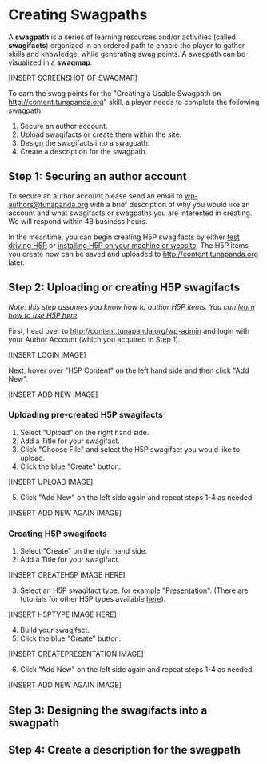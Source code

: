 # Creating Swagpaths

A **swagpath** is a series of learning resources and/or activities (called **swagifacts**) organized in an ordered path to enable the player to gather skills and knowledge, while generating swag points. A swagpath can be visualized in a **swagmap**.

[INSERT SCREENSHOT OF SWAGMAP]

To earn the swag points for the "Creating a Usable Swagpath on http://content.tunapanda.org" skill, a player needs to complete the following swagpath:

1. Secure an author account.
2. Upload swagifacts or create them within the site.
3. Design the swagifacts into a swagpath.
4. Create a description for the swagpath.

## Step 1: Securing an author account

To secure an author account please send an email to wp-authors@tunapanda.org with a brief description of why you would like an account and what swagifacts or swagpaths you are interested in creating. We will respond within 48 business hours.

In the meantime, you can begin creating H5P swagifacts by either [test driving H5P](https://h5p.org/testdrive-h5p) or [installing H5P on your machine or website](https://h5p.org/installation). The H5P items you create now can be saved and uploaded to http://content.tunapanda.org later.

## Step 2: Uploading or creating H5P swagifacts

_Note: this step assumes you know how to author H5P items. You can [learn how to use H5P here](https://h5p.org/documentation/for-authors)._

First, head over to http://content.tunapanda.org/wp-admin and login with your Author Account (which you acquired in Step 1).

[INSERT LOGIN IMAGE]

Next, hover over "H5P Content" on the left hand side and then click "Add New".

[INSERT ADD NEW IMAGE]

### Uploading pre-created H5P swagifacts

1. Select "Upload" on the right hand side.
2. Add a Title for your swagifact.
3. Click "Choose File" and select the H5P swagifact you would like to upload.
4. Click the blue "Create" button.

 [INSERT UPLOAD IMAGE]

5. Click "Add New" on the left side again and repeat steps 1-4 as needed.

 [INSERT ADD NEW AGAIN IMAGE]

### Creating H5P swagifacts 

1. Select "Create" on the right hand side.
2. Add a Title for your swagifact.

 [INSERT CREATEH5P IMAGE HERE]

3. Select an H5P swagifact type, for example "[Presentation](https://h5p.org/tutorial-course-presentation)". (There are tutorials for other H5P types available [here](https://h5p.org/documentation/for-authors/tutorials)).

 [INSERT H5PTYPE IMAGE HERE]

4. Build your swagifact.
5. Click the blue "Create" button.

 [INSERT CREATEPRESENTATION IMAGE]

6. Click "Add New" on the left side again and repeat steps 1-4 as needed.

 [INSERT ADD NEW AGAIN IMAGE]

## Step 3: Designing the swagifacts into a swagpath

## Step 4: Create a description for the swagpath
